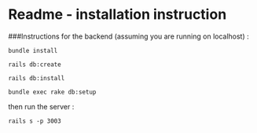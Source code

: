 # Readme - installation instruction

###Instructions for the backend (assuming you are running on localhost) : 

    bundle install

    rails db:create

    rails db:install

    bundle exec rake db:setup

then run the server : 

    rails s -p 3003
